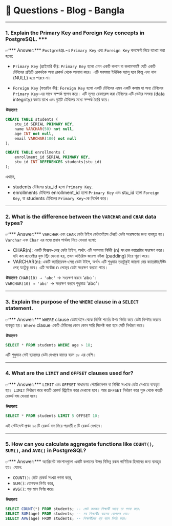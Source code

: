 # 🎯 Questions - Blog - Bangla
---
### 1. Explain the Primary Key and Foreign Key concepts in PostgreSQL. ***
✅*** Answer:*** `PostgreSQL`-এ `Primary Key` এবং `Foreign Key` কনসেপ্ট নিচে ব্যাখ্যা করা হলো:
- `Primary Key` (প্রাইমারি কী): `Primary Key` হলো এমন একটি কলাম বা কলামসমষ্টি যেটি একটি টেবিলের প্রতিটি রেকর্ডকে অন্য রেকর্ড থেকে আলাদা করে। এটি সবসময়  ইউনিক ভ্যালু হবে কিন্তু এবং নাল (NULL) হতে পারবে না। 

- `Foreign Key` (ফরেইন কী): `Foreign Key` হলো একটি টেবিলের এমন একটি কলাম যা অন্য টেবিলের `Primary Key`-এর সাথে সম্পর্ক স্থাপন করে। এটি মূলত রেফারেন্স করা টেবিলের এটি ডেটার সমন্বয় (data integrity) বজায় রাখে এবং দুইটি টেবিলের মধ্যে সম্পর্ক তৈরি করে।

***উদাহরণ:***
```sql
CREATE TABLE students (
    stu_id SERIAL PRIMARY KEY,
    name VARCHAR(50) not null,
    age INT not null,
    email VARCHAR(100) not null
);

CREATE TABLE enrollments (
    enrollment_id SERIAL PRIMARY KEY,
    stu_id INT REFERENCES students(stu_id)
);

```
এখানে,
* students টেবিলের stu_id হলো `Primary Key`. 
* enrollments টেবিলের enrollment_id হলো `Primary Key` এবং stu_id হলো `Foreign Key`, যা students টেবিলের `Primary Key`-কে নির্দেশ করে।


---

### 2. What is the difference between the `VARCHAR` and `CHAR` data types?
✅*** Answer:*** `VARCHAR` এবং `CHAR` ডেটা টাইপ  ডেটাবেইসে টেক্সট ডেটা সংরক্ষণের জন্য ব্যবহৃত হয়। `Varchar` এবং `Char`  এর মধ্যে প্রধান পার্থক্য নিচে দেওয়া হলো:
* CHAR(n): একটি ফিক্সড-লেন্থ ডেটা টাইপ, অর্থাৎ এটি সবসময় নির্দিষ্ট (n) সংখ্যক ক্যারেক্টার সংরক্ষণ করে। যদি কম ক্যারেক্টার যুক্ত স্ট্রিং দেওয়া হয়, তখন অতিরিক্ত জায়গা ফাঁকা (padding) দিয়ে পূরণ করে।
* VARCHAR(n): একটি ভ্যারিয়েবল-লেন্থ ডেটা টাইপ, অর্থাৎ এটি শুধুমাত্র ততটুকুই জায়গা নেয় ক্যারেক্টার/স্টিং লেন্থ যতটুকু হবে। এটি সর্বোচ্চ n লেন্থের ডেটা সংরক্ষণ করতে পারে।

***উদাহরণ:***
`CHAR(10) → 'abc'`    → সংরক্ষণ করবে 'abc       '।  
`VARCHAR(10) → 'abc'` → সংরক্ষণ করবে শুধুমাত্র 'abc'।


---

### 3. Explain the purpose of the `WHERE` clause in a `SELECT` statement.
✅*** Answer:*** `WHERE` clause ডেটাবেইস থেকে নির্দিষ্ট শর্তের উপর ভিত্তি করে ডেটা ফিল্টার করতে ব্যবহৃত হয়। `Where` clasue একটি টেবিলের কোন কোন সারি সিলেক্ট করা হবে সেটি নির্ধারণ করে।

***উদাহরণ:***
```sql
SELECT * FROM students WHERE age > 18;
```
এটি শুধুমাত্র সেই ছাত্রদের ডেটা দেখাবে যাদের বয়স ১৮ এর বেশি।

---

### 4. What are the `LIMIT` and `OFFSET` clauses used for?
✅*** Answer:*** `LIMIT` এবং `OFFSET` সাধারণত পেইজিনেশন বা নির্দিষ্ট সংখ্যক ডেটা দেখাতে ব্যবহৃত হয়। `LIMIT` নির্ধারণ করে কতটি রেকর্ড রিট্রাইভ করে দেখানো হবে। আর `OFFSET` নির্ধারণ করে শুরু থেকে কতটি রেকর্ড বাদ দেওয়া হবে।

***উদাহরণ:***
```sql
SELECT * FROM students LIMIT 5 OFFSET 10;
```
এই স্টেটমেন্ট প্রথম ১০ টি রেকর্ড বাদ দিয়ে পরবর্তী ৫ টি রেকর্ড দেখাবে।


---


### 5. How can you calculate aggregate functions like `COUNT()`, `SUM()`, and `AVG()` in PostgreSQL?
✅*** Answer:*** অ্যাগ্রিগেট ফাংশানগুলো একটি কলামের উপর বিভিন্ন রকম গাণিতিক হিসাবের জন্য ব্যবহৃত হয়।
যেমন:
* `COUNT()`: মোট রেকর্ড সংখ্যা গণনা করে,
* `SUM()`: যোগফল নির্ণয় করে,
* `AVG()`: গড় মান নির্ণয় করে।

***উদাহরণ:***
```sql
SELECT COUNT(*) FROM students; -- মোট কতজন শিক্ষার্থী আছে তা গণনা করে। 
SELECT SUM(age) FROM students; -- সব শিক্ষার্থীর বয়সের যোগফল দেয়।
SELECT AVG(age) FROM students; -- শিক্ষার্থীদের গড় বয়স নির্ণয় করে।
```